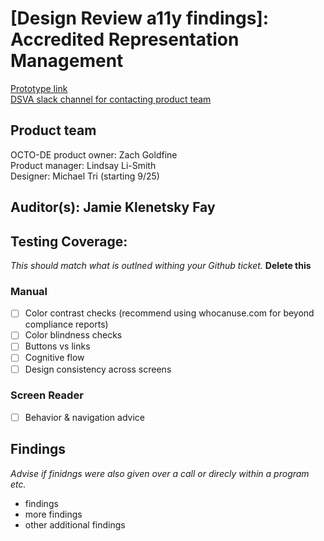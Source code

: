 # [Design Review a11y findings]: Accredited Representation Management
[Prototype link](https://app.mural.co/t/departmentofveteransaffairs9999/m/departmentofveteransaffairs9999/1692888741111/2474c0612887653142ab991d234898b6968dbf0e?sender=u1c2b512a71f68e7b5a5c0324) <br>
[DSVA slack channel for contacting product team](https://dsva.slack.com/archives/C05L6HSJLHM)  <br>

## Product team
OCTO-DE product owner: Zach Goldfine <br>
Product manager: Lindsay Li-Smith  <br>
Designer: Michael Tri (starting 9/25) <br>

## Auditor(s): Jamie Klenetsky Fay

## Testing Coverage: 
_This should match what is outlned withing your Github ticket._ **Delete this**
### Manual
 * [ ] Color contrast checks (recommend using whocanuse.com for beyond compliance reports)
 * [ ] Color blindness checks
 * [ ] Buttons vs links
 * [ ] Cognitive flow
 * [ ] Design consistency across screens
 
### Screen Reader
 * [ ] Behavior & navigation advice

## Findings
_Advise if finidngs were also given over a call or direcly within a program etc._

* findings
* more findings
* other additional findings

